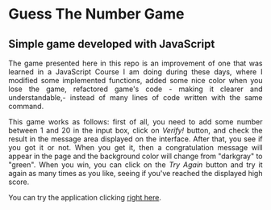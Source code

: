 <h1>Guess The Number Game</h1>
<h2>Simple game developed with JavaScript</h2>

<p align="justify">
    The game presented here in this repo is an improvement of one that was learned in a JavaScript Course I am doing during these days, where I modified some implemented functions, added some nice color when you lose the game, refactored game's code - making it clearer and understandable,- instead of many lines of code written with the same command.
</p>

<p align="justify">
    This game works as follows: first of all, you need to add some number between 1 and 20 in the input box, click on <em>Verify!</em> button, and check the result in the message area displayed on the interface. After that, you see if you got it or not. When you get it, then a congratulation message will appear in the page and the background color will change from "darkgray" to "green". When you win, you can click on the <em>Try Again</em> button and try it again as many times as you like, seeing if you've reached the displayed high score.
</p>

<p align="justifyr">
    You can try the application clicking <a href="https://devinbuilding.github.io/uploadGuessTheNumber/">right here</a>.
</p>
